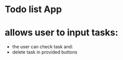# Todo list App
# allows user to input tasks: 
  * the user can check task and: 
  * delete task in provided buttons

